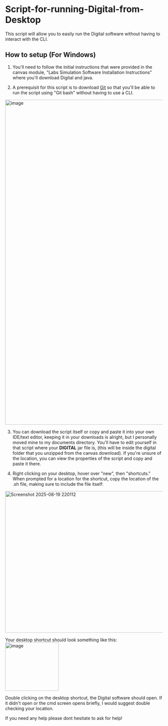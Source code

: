 # Script-for-running-Digital-from-Desktop
This script will allow you to easily run the Digital software without having to interact with the CLI. 

## How to setup (**For Windows**)
1. You'll need to follow the initial instructions that were provided in the canvas module, "Labs Simulation Software Installation Instructions" where you'll download Digital and java.
 
2. A prerequisit for this script is to download [Git](https://git-scm.com/downloads) so that you'll be able to run the script using "Git bash" without having to use a CLI.

<img width="1080" height="1037" alt="image" src="https://github.com/user-attachments/assets/7e73c925-a687-46a2-8823-0aa6d572dca3" />


3. You can download the script itself or copy and paste it into your own IDE/text editor, keeping it in your downloads is alright, but I personally moved mine to my documents directory. You'll have to edit yourself in that script where your **DIGITAL** jar file is, (this will be inside the digital folder that you unzipped from the canvas download). If you're unsure of the location, you can view the properties of the script and copy and paste it there.

4. Right clicking on your desktop, hover over "new", then "shortcuts." When prompted for a location for the shortcut, copy the location of the .sh file, making sure to include the file itself:
<img width="615" height="452" alt="Screenshot 2025-08-19 220112" src="https://github.com/user-attachments/assets/a1d43d86-82ee-40ff-8c3e-125ab667a74b" />

Your desktop shortcut should look something like this:
<img width="171" height="154" alt="image" src="https://github.com/user-attachments/assets/92d13814-7e60-42f8-95e0-19ff0ad82e3a" />

Double clicking on the desktop shortcut, the Digital software should open. If it didn't open or the cmd screen opens briefly, I would suggest double checking your location. 

If you need any help please dont hesitate to ask for help!
